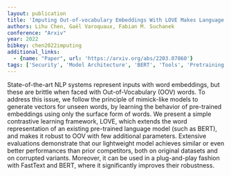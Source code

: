 ```yaml
---
layout: publication
title: 'Imputing Out-of-vocabulary Embeddings With LOVE Makes Language Models Robust With Little Cost'
authors: Lihu Chen, Gaël Varoquaux, Fabian M. Suchanek
conference: "Arxiv"
year: 2022
bibkey: chen2022imputing
additional_links:
  - {name: "Paper", url: 'https://arxiv.org/abs/2203.07860'}
tags: ['Security', 'Model Architecture', 'BERT', 'Tools', 'Pretraining Methods']
---
```

State-of-the-art NLP systems represent inputs with word embeddings, but these
are brittle when faced with Out-of-Vocabulary (OOV) words. To address this
issue, we follow the principle of mimick-like models to generate vectors for
unseen words, by learning the behavior of pre-trained embeddings using only the
surface form of words. We present a simple contrastive learning framework,
LOVE, which extends the word representation of an existing pre-trained language
model (such as BERT), and makes it robust to OOV with few additional
parameters. Extensive evaluations demonstrate that our lightweight model
achieves similar or even better performances than prior competitors, both on
original datasets and on corrupted variants. Moreover, it can be used in a
plug-and-play fashion with FastText and BERT, where it significantly improves
their robustness.

